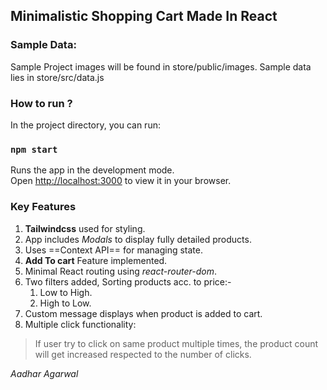 ## Minimalistic Shopping Cart Made In React

### Sample Data:
Sample Project images will be found in store/public/images.
Sample data lies in store/src/data.js 

### How to run ?
In the project directory, you can run:
### `npm start`

Runs the app in the development mode.\
Open [http://localhost:3000](http://localhost:3000) to view it in your browser.

### Key Features
1. **Tailwindcss**  used for styling.
2. App includes *Modals* to display fully detailed products.
3. Uses ==Context API== for managing state.
4. **Add To cart** Feature implemented.
5. Minimal React routing using *react-router-dom*.
6. Two filters added, Sorting products acc. to price:- 
	1. Low to High.
	2. High to Low.
7. Custom message displays when product is added to cart.
8. Multiple click functionality:
> If user try to click on same product multiple times,
> the product count will get increased respected to the 
> number of clicks.

*Aadhar Agarwal*



